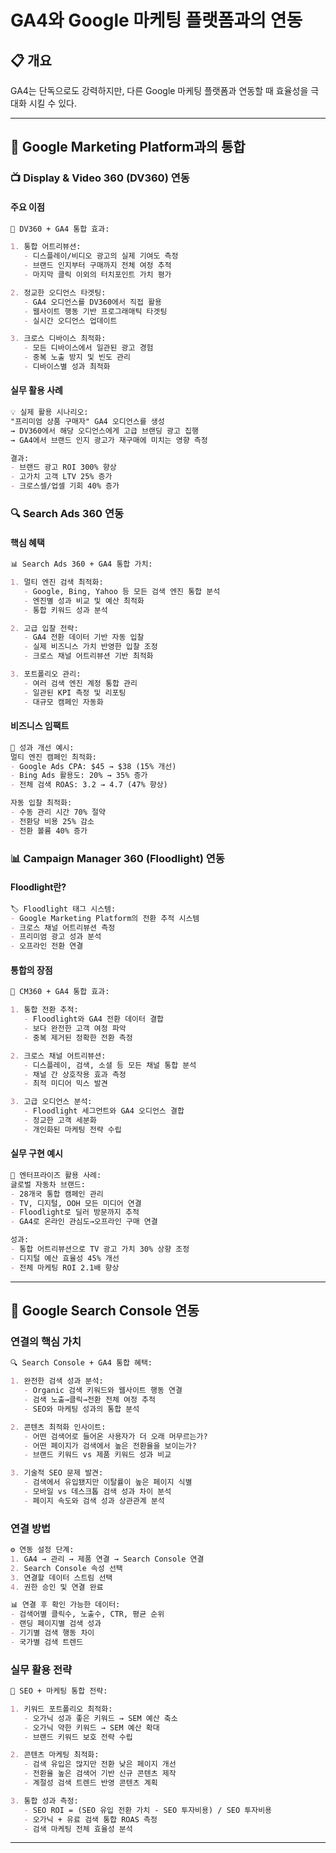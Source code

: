 # GA4와 Google 마케팅 플랫폼과의 연동

## 📋 개요

GA4는 단독으로도 강력하지만, 다른 Google 마케팅 플랫폼과 연동할 때 효율성을 극대화 시킬 수 있다. 

---

## 🚀 Google Marketing Platform과의 통합

### 📺 Display & Video 360 (DV360) 연동

#### 주요 이점
```markdown
🎯 DV360 + GA4 통합 효과:

1. 통합 어트리뷰션:
   - 디스플레이/비디오 광고의 실제 기여도 측정
   - 브랜드 인지부터 구매까지 전체 여정 추적
   - 마지막 클릭 이외의 터치포인트 가치 평가

2. 정교한 오디언스 타겟팅:
   - GA4 오디언스를 DV360에서 직접 활용
   - 웹사이트 행동 기반 프로그래매틱 타겟팅
   - 실시간 오디언스 업데이트

3. 크로스 디바이스 최적화:
   - 모든 디바이스에서 일관된 광고 경험
   - 중복 노출 방지 및 빈도 관리
   - 디바이스별 성과 최적화
```

#### 실무 활용 사례
```markdown
💡 실제 활용 시나리오:
"프리미엄 상품 구매자" GA4 오디언스를 생성
→ DV360에서 해당 오디언스에게 고급 브랜딩 광고 집행
→ GA4에서 브랜드 인지 광고가 재구매에 미치는 영향 측정

결과:
- 브랜드 광고 ROI 300% 향상
- 고가치 고객 LTV 25% 증가
- 크로스셀/업셀 기회 40% 증가
```

### 🔍 Search Ads 360 연동

#### 핵심 혜택
```markdown
📊 Search Ads 360 + GA4 통합 가치:

1. 멀티 엔진 검색 최적화:
   - Google, Bing, Yahoo 등 모든 검색 엔진 통합 분석
   - 엔진별 성과 비교 및 예산 최적화
   - 통합 키워드 성과 분석

2. 고급 입찰 전략:
   - GA4 전환 데이터 기반 자동 입찰
   - 실제 비즈니스 가치 반영한 입찰 조정
   - 크로스 채널 어트리뷰션 기반 최적화

3. 포트폴리오 관리:
   - 여러 검색 엔진 계정 통합 관리
   - 일관된 KPI 측정 및 리포팅
   - 대규모 캠페인 자동화
```

#### 비즈니스 임팩트
```markdown
🎯 성과 개선 예시:
멀티 엔진 캠페인 최적화:
- Google Ads CPA: $45 → $38 (15% 개선)
- Bing Ads 활용도: 20% → 35% 증가
- 전체 검색 ROAS: 3.2 → 4.7 (47% 향상)

자동 입찰 최적화:
- 수동 관리 시간 70% 절약
- 전환당 비용 25% 감소
- 전환 볼륨 40% 증가
```

### 📊 Campaign Manager 360 (Floodlight) 연동

#### Floodlight란?
```markdown
🏷️ Floodlight 태그 시스템:
- Google Marketing Platform의 전환 추적 시스템
- 크로스 채널 어트리뷰션 측정
- 프리미엄 광고 성과 분석
- 오프라인 전환 연결
```

#### 통합의 장점
```markdown
🔗 CM360 + GA4 통합 효과:

1. 통합 전환 추적:
   - Floodlight와 GA4 전환 데이터 결합
   - 보다 완전한 고객 여정 파악
   - 중복 제거된 정확한 전환 측정

2. 크로스 채널 어트리뷰션:
   - 디스플레이, 검색, 소셜 등 모든 채널 통합 분석
   - 채널 간 상호작용 효과 측정
   - 최적 미디어 믹스 발견

3. 고급 오디언스 분석:
   - Floodlight 세그먼트와 GA4 오디언스 결합
   - 정교한 고객 세분화
   - 개인화된 마케팅 전략 수립
```

#### 실무 구현 예시
```markdown
💼 엔터프라이즈 활용 사례:
글로벌 자동차 브랜드:
- 28개국 통합 캠페인 관리
- TV, 디지털, OOH 모든 미디어 연결
- Floodlight로 딜러 방문까지 추적
- GA4로 온라인 관심도→오프라인 구매 연결

성과:
- 통합 어트리뷰션으로 TV 광고 가치 30% 상향 조정
- 디지털 예산 효율성 45% 개선
- 전체 마케팅 ROI 2.1배 향상
```

---

## 🔗 Google Search Console 연동

### 연결의 핵심 가치
```markdown
🔍 Search Console + GA4 통합 혜택:

1. 완전한 검색 성과 분석:
   - Organic 검색 키워드와 웹사이트 행동 연결
   - 검색 노출→클릭→전환 전체 여정 추적
   - SEO와 마케팅 성과의 통합 분석

2. 콘텐츠 최적화 인사이트:
   - 어떤 검색어로 들어온 사용자가 더 오래 머무르는가?
   - 어떤 페이지가 검색에서 높은 전환율을 보이는가?
   - 브랜드 키워드 vs 제품 키워드 성과 비교

3. 기술적 SEO 문제 발견:
   - 검색에서 유입됐지만 이탈률이 높은 페이지 식별
   - 모바일 vs 데스크톱 검색 성과 차이 분석
   - 페이지 속도와 검색 성과 상관관계 분석
```

### 연결 방법
```markdown
⚙️ 연동 설정 단계:
1. GA4 → 관리 → 제품 연결 → Search Console 연결
2. Search Console 속성 선택
3. 연결할 데이터 스트림 선택
4. 권한 승인 및 연결 완료

📊 연결 후 확인 가능한 데이터:
- 검색어별 클릭수, 노출수, CTR, 평균 순위
- 랜딩 페이지별 검색 성과
- 기기별 검색 행동 차이
- 국가별 검색 트렌드
```

### 실무 활용 전략
```markdown
🎯 SEO + 마케팅 통합 전략:

1. 키워드 포트폴리오 최적화:
   - 오가닉 성과 좋은 키워드 → SEM 예산 축소
   - 오가닉 약한 키워드 → SEM 예산 확대
   - 브랜드 키워드 보호 전략 수립

2. 콘텐츠 마케팅 최적화:
   - 검색 유입은 많지만 전환 낮은 페이지 개선
   - 전환율 높은 검색어 기반 신규 콘텐츠 제작
   - 계절성 검색 트렌드 반영 콘텐츠 계획

3. 통합 성과 측정:
   - SEO ROI = (SEO 유입 전환 가치 - SEO 투자비용) / SEO 투자비용
   - 오가닉 + 유료 검색 통합 ROAS 측정
   - 검색 마케팅 전체 효율성 분석
```
---
